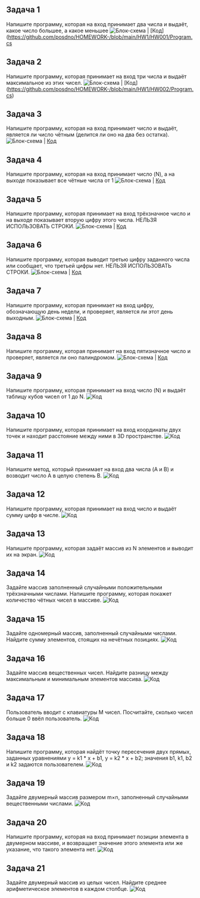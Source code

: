 ## Задача 1
Напишите программу, которая на вход принимает два числа и выдаёт, какое число большее, а какое меньшее
![Блок-схема](https://github.com/posdno/HOMEWORK-/blob/main/HW1/HW001/blok1.drawio.png) | [Код](https://github.com/posdno/HOMEWORK-/blob/main/HW1/HW001/Program.cs

## Задача 2
Напишите программу, которая принимает на вход три числа и выдаёт максимальное из этих чисел.
![Блок-схема](https://github.com/posdno/HOMEWORK-/blob/main/HW1/HW002/blok2.drawio.png) | [Код] (https://github.com/posdno/HOMEWORK-/blob/main/HW1/HW002/Program.cs) 

## Задача 3
Напишите программу, которая на вход принимает число и выдаёт, является ли число чётным (делится ли оно на два без остатка).
![Блок-схема](https://github.com/posdno/HOMEWORK-/blob/main/HW1/HW003/blok3.drawio.png) | [Код](https://github.com/posdno/HOMEWORK-/blob/main/HW1/HW003/Program.cs)

## Задача 4
Напишите программу, которая на вход принимает число (N), а на выходе показывает все чётные числа от 1 
![Блок-схема](https://github.com/posdno/HOMEWORK-/blob/main/HW1/HW004/blok4.drawio.png) | [Код](https://github.com/posdno/HOMEWORK-/blob/main/HW1/HW004/Program.cs)

## Задача 5
Напишите программу, которая принимает на вход трёхзначное число и на выходе показывает вторую цифру этого числа.
НЕЛЬЗЯ ИСПОЛЬЗОВАТЬ СТРОКИ.
![Блок-схема](https://github.com/posdno/HOMEWORK-/blob/main/HW2/HW005/blok5.drawio.png) | [Код](https://github.com/posdno/HOMEWORK-/blob/main/HW2/HW005/Program.cs)

## Задача 6
Напишите программу, которая выводит третью цифру заданного числа или сообщает, что третьей цифры нет.
НЕЛЬЗЯ ИСПОЛЬЗОВАТЬ СТРОКИ.
![Блок-схема](https://github.com/posdno/HOMEWORK-/blob/main/HW2/HW006/blok6.drawio.png) | [Код](https://github.com/posdno/HOMEWORK-/blob/main/HW2/HW006/Program.cs)

## Задача 7
Напишите программу, которая принимает на вход цифру, обозначающую день недели, и проверяет, является ли этот день выходным.
![Блок-схема](https://github.com/posdno/HOMEWORK-/blob/main/HW2/HW007/blok7.drawio.png) | [Код](https://github.com/posdno/HOMEWORK-/blob/main/HW2/HW007/Program.cs)

## Задача 8
Напишите программу, которая принимает на вход пятизначное число и проверяет, является ли оно палиндромом.
![Блок-схема](https://github.com/posdno/HOMEWORK-/blob/main/HW3/HW008/blok8.drawio.png) | [Код](https://github.com/posdno/HOMEWORK-/blob/main/HW3/HW008/Program.cs)

## Задача 9
Напишите программу, которая принимает на вход число (N) и выдаёт таблицу кубов чисел от 1 до N.
![Код](https://github.com/posdno/HOMEWORK-/blob/main/HW3/HW009/Program.cs)

## Задача 10
Напишите программу, которая принимает на вход координаты двух точек и находит расстояние между ними в 3D пространстве.
![Код](https://github.com/posdno/HOMEWORK-/blob/main/HW3/HW010/Program.cs)

## Задача 11
Напишите метод, который принимает на вход два числа (A и B) и возводит число A в целую степень B.
![Код](https://github.com/posdno/HOMEWORK-/blob/main/HW4/HW011/Program.cs)

## Задача 12 
Напишите программу, которая принимает на вход число и выдаёт сумму цифр в числе.
![Код](https://github.com/posdno/HOMEWORK-/blob/main/HW4/HW012/Program.cs)

## Задача 13
Напишите программу, которая задаёт массив из N элементов и выводит их на экран.
![Код](https://github.com/posdno/HOMEWORK-/blob/main/HW4/HW013/Program.cs)

## Задача 14
Задайте массив заполненный случайными положительными трёхзначными числами. Напишите программу, которая покажет количество чётных чисел в массиве.
![Код](https://github.com/posdno/HOMEWORK-/blob/main/HW5/HW014/Program.cs)

## Задача 15
Задайте одномерный массив, заполненный случайными числами. Найдите сумму элементов, стоящих на нечётных позициях.
![Код](https://github.com/posdno/HOMEWORK-/blob/main/HW5/HW015/Program.cs)

## Задача 16
Задайте массив вещественных чисел. Найдите разницу между максимальным и минимальным элементов массива.
![Код](https://github.com/posdno/HOMEWORK-/blob/main/HW5/HW016/Program.cs)

## Задача 17
Пользователь вводит с клавиатуры M чисел. Посчитайте, сколько чисел больше 0 ввёл пользователь.
![Код](https://github.com/posdno/HOMEWORK-/blob/main/HW6/HW017/Program.cs)

## Задача 18
Напишите программу, которая найдёт точку пересечения двух прямых, заданных уравнениями y = k1 * x + b1, y = k2 * x + b2; значения b1, k1, b2 и k2 задаются пользователем.
![Код](https://github.com/posdno/HOMEWORK-/blob/main/HW6/HW018/Program.cs)

## Задача 19
Задайте двумерный массив размером m×n, заполненный случайными вещественными числами.
![Код](https://github.com/posdno/HOMEWORK-/blob/main/HW7/HW019/HW019.csproj)

## Задача 20
Напишите программу, которая на вход принимает позиции элемента в двумерном массиве, и возвращает значение этого элемента или же указание, что такого элемента нет.
![Код](https://github.com/posdno/HOMEWORK-/blob/main/HW7/HW020/Program.cs)
 
 ## Задача 21
Задайте двумерный массив из целых чисел. Найдите среднее арифметическое элементов в каждом столбце.
![Код](https://github.com/posdno/HOMEWORK-/blob/main/HW7/HW021/Program.cs)